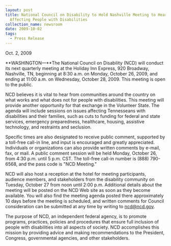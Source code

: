 ```yaml
---
layout: post
title: National Council on Disability to Hold Nashville Meeting to Hear Issues
  Affecting People with Disabilities
collection_name: newsroom
date: 2009-10-02
tags:
  - Press Release
---
```


O﻿ct. 2, 2009

**WASHINGTON—**The National Council on Disability (NCD) will conduct its next quarterly meeting at the Holiday Inn Express, 920 Broadway, Nashville, TN, beginning at 8:30 a.m. on Monday, October 26, 2009, and ending at 11:00 a.m. on Wednesday, October 28, 2009. This meeting is open to the public.

NCD believes it is vital to hear from communities around the country on what works and what does not for people with disabilities. This meeting will provide another opportunity for that exchange in the Volunteer State. The agenda will include sessions on issues affecting Tennesseans with disabilities and their families, such as cuts to funding for federal and state services, emergency preparedness, healthcare, housing, assistive technology, and restraints and seclusion.

Specific times are also designated to receive public comment, supported by a toll-free call-in line, and input is encouraged and greatly appreciated. Individuals or organizations can also provide written comments by e-mail, fax, or mail. A public comment session will be held Monday, October 26, from 4:30 p.m. until 5 p.m. CST. The toll-free call-in number is (888) 790-6568, and the pass code is "NCD Meeting."

NCD will also host a reception at the hotel for meeting participants, audience members, and stakeholders from the disability community on Tuesday, October 27 from noon until 2:00 p.m. Additional details about the meeting will be posted on the NCD Web site as soon as they become available. You will also find the meeting agenda posted there approximately 10 days before the meeting is scheduled, and written comments for Council consideration can be submitted at any time by writing to [ncd@ncd.gov](mailto:ncd@ncd.gov).

The purpose of NCD, an independent federal agency, is to promote programs, practices, policies and procedures that ensure full inclusion of people with disabilities into all aspects of society. NCD accomplishes this mission by providing advice and making recommendations to the President, Congress, governmental agencies, and other stakeholders.
